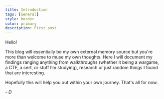 ```yaml
---
title: Introduction
tags: [General]
style: border
color: primary
description: First post
---
```


Hello!

 This blog will essentially be my own external memory source but you're more than welcome to muse my own thoughts. Here I will document my findings ranging anything from walkthroughs (whether it being a wargame, a CTF, a cert, or stuff I’m studying), research or just random things I found that are interesting.

Hopefully this will help you out within your own journey. That's all for now.

_- D_